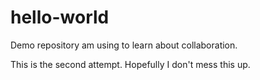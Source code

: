 # hello-world
Demo repository am using to learn about collaboration.

This is the second attempt. Hopefully I don't mess this up.
